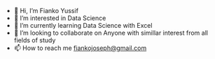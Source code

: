 - 👋 Hi, I’m Fianko Yussif
- 👀 I’m interested in Data Science
- 🌱 I’m currently learning Data Science with Excel
- 💞️ I’m looking to collaborate on Anyone with simillar interest from all fields of study
- 📫 How to reach me fiankojoseph@gmail.com

<!---
Fissta/Fissta is a ✨ special ✨ repository because its `README.md` (this file) appears on your GitHub profile.
You can click the Preview link to take a look at your changes.
--->
